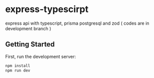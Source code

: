 # express-typescirpt
express api with typescript, prisma postgresql and zod ( codes are in development branch )

## Getting Started

First, run the development server:

```bash
npm install
npm run dev
